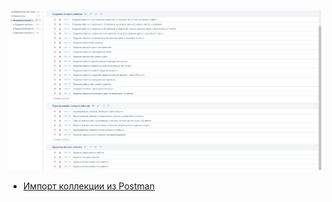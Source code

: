 ![](/documents/pic/API_testing.png)

- [Импорт коллекции из Postman](https://github.com/RuslanPir/QA_Ingener_portfolio/blob/main/documents/json/Postman_collection_Pirozhkov.json)
